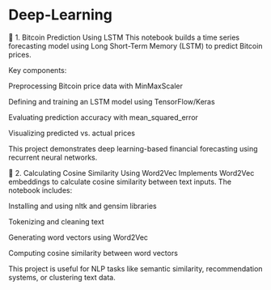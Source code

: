 # Deep-Learning
🔹 1. Bitcoin Prediction Using LSTM
This notebook builds a time series forecasting model using Long Short-Term Memory (LSTM) to predict Bitcoin prices.

Key components:

Preprocessing Bitcoin price data with MinMaxScaler

Defining and training an LSTM model using TensorFlow/Keras

Evaluating prediction accuracy with mean_squared_error

Visualizing predicted vs. actual prices

This project demonstrates deep learning-based financial forecasting using recurrent neural networks.

🔹 2. Calculating Cosine Similarity Using Word2Vec
Implements Word2Vec embeddings to calculate cosine similarity between text inputs. The notebook includes:

Installing and using nltk and gensim libraries

Tokenizing and cleaning text

Generating word vectors using Word2Vec

Computing cosine similarity between word vectors

This project is useful for NLP tasks like semantic similarity, recommendation systems, or clustering text data.

